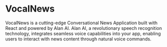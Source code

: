 # VocalNews
VocalNews is a cutting-edge Conversational News Application built with React and powered by Alan AI. Alan AI, a revolutionary speech recognition technology, integrates seamless voice capabilities into your app, enabling users to interact with news content through natural voice commands.
